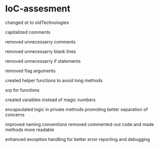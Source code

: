 # IoC-assesment

changed ot to oldTechnologies

capitalized comments

removed unnecessarry comments

removed unnecessarry blank lines

removed unnecessarry if statements

removed flag arguments

created helper functions to avoid long methods

srp for functions

created varaibles instead of magic numbers

encapsulated logic in private methods  promoting better separation of concerns

improved naming conventions removed commented-out code and made methods more readable

enhanced exception handling for better error reporting and debugging
